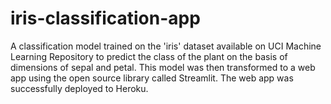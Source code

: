 # iris-classification-app

A classification model trained on the 'iris' dataset available on UCI Machine Learning Repository to predict the class of the plant on the basis of dimensions of sepal and petal. This model was then transformed to a web app using the open source library called Streamlit. The web app was successfully deployed to Heroku.
